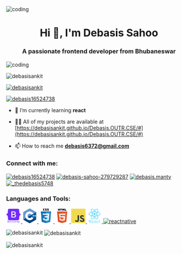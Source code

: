 <img align="center" alt="coding" width="400"  src="[https://tse4.mm.bing.net/th?id=OIP.kbUTNQ5Pw-esY0-8yjb8JQHaEK&pid=Api&P=0&h=180](https://media.tenor.com/i_K3zWsgcG8AAAAi/hacker-pepe.gif)"><h1 align="center">Hi 👋, I'm Debasis Sahoo</h1>
<h3 align="center">A passionate frontend developer from Bhubaneswar</h3>
<img align="center" alt="coding" width="400"  src="https://tse4.mm.bing.net/th?id=OIP.kbUTNQ5Pw-esY0-8yjb8JQHaEK&pid=Api&P=0&h=180">

<p align="left"> <img src="https://komarev.com/ghpvc/?username=debasisankit&label=Profile%20views&color=0e75b6&style=flat" alt="debasisankit" /> </p>

<p align="left"> <a href="https://github.com/ryo-ma/github-profile-trophy"><img src="https://github-profile-trophy.vercel.app/?username=debasisankit" alt="debasisankit" /></a> </p>

<p align="left"> <a href="https://twitter.com/debasis16524738" target="blank"><img src="https://img.shields.io/twitter/follow/debasis16524738?logo=twitter&style=for-the-badge" alt="debasis16524738" /></a> </p>

- 🌱 I’m currently learning **react**

- 👨‍💻 All of my projects are available at [https://debasisankit.github.io/Debasis.OUTR.CSE/#](https://debasisankit.github.io/Debasis.OUTR.CSE/#)

- 📫 How to reach me **debasis6372@gmail.com**

<h3 align="left">Connect with me:</h3>
<p align="left">
<a href="https://twitter.com/debasis16524738" target="blank"><img align="center" src="https://raw.githubusercontent.com/rahuldkjain/github-profile-readme-generator/master/src/images/icons/Social/twitter.svg" alt="debasis16524738" height="30" width="40" /></a>
<a href="https://linkedin.com/in/debasis-sahoo-279729287" target="blank"><img align="center" src="https://raw.githubusercontent.com/rahuldkjain/github-profile-readme-generator/master/src/images/icons/Social/linked-in-alt.svg" alt="debasis-sahoo-279729287" height="30" width="40" /></a>
<a href="https://fb.com/debasis.manty" target="blank"><img align="center" src="https://raw.githubusercontent.com/rahuldkjain/github-profile-readme-generator/master/src/images/icons/Social/facebook.svg" alt="debasis.manty" height="30" width="40" /></a>
<a href="https://instagram.com/_thedebasis5748" target="blank"><img align="center" src="https://raw.githubusercontent.com/rahuldkjain/github-profile-readme-generator/master/src/images/icons/Social/instagram.svg" alt="_thedebasis5748" height="30" width="40" /></a>
</p>

<h3 align="left">Languages and Tools:</h3>
<p align="left"> <a href="https://getbootstrap.com" target="_blank" rel="noreferrer"> <img src="https://raw.githubusercontent.com/devicons/devicon/master/icons/bootstrap/bootstrap-plain-wordmark.svg" alt="bootstrap" width="40" height="40"/> </a> <a href="https://www.w3schools.com/cpp/" target="_blank" rel="noreferrer"> <img src="https://raw.githubusercontent.com/devicons/devicon/master/icons/cplusplus/cplusplus-original.svg" alt="cplusplus" width="40" height="40"/> </a> <a href="https://www.w3schools.com/css/" target="_blank" rel="noreferrer"> <img src="https://raw.githubusercontent.com/devicons/devicon/master/icons/css3/css3-original-wordmark.svg" alt="css3" width="40" height="40"/> </a> <a href="https://www.w3.org/html/" target="_blank" rel="noreferrer"> <img src="https://raw.githubusercontent.com/devicons/devicon/master/icons/html5/html5-original-wordmark.svg" alt="html5" width="40" height="40"/> </a> <a href="https://developer.mozilla.org/en-US/docs/Web/JavaScript" target="_blank" rel="noreferrer"> <img src="https://raw.githubusercontent.com/devicons/devicon/master/icons/javascript/javascript-original.svg" alt="javascript" width="40" height="40"/> </a> <a href="https://reactjs.org/" target="_blank" rel="noreferrer"> <img src="https://raw.githubusercontent.com/devicons/devicon/master/icons/react/react-original-wordmark.svg" alt="react" width="40" height="40"/> </a> <a href="https://reactnative.dev/" target="_blank" rel="noreferrer"> <img src="https://reactnative.dev/img/header_logo.svg" alt="reactnative" width="40" height="40"/> </a> </p>

<p><img align="left" src="https://github-readme-stats.vercel.app/api/top-langs?username=debasisankit&show_icons=true&locale=en&layout=compact" alt="debasisankit" /></p>

<p>&nbsp;<img align="center" src="https://github-readme-stats.vercel.app/api?username=debasisankit&show_icons=true&locale=en" alt="debasisankit" /></p>

<p><img align="center" src="https://github-readme-streak-stats.herokuapp.com/?user=debasisankit&" alt="debasisankit" /></p>
